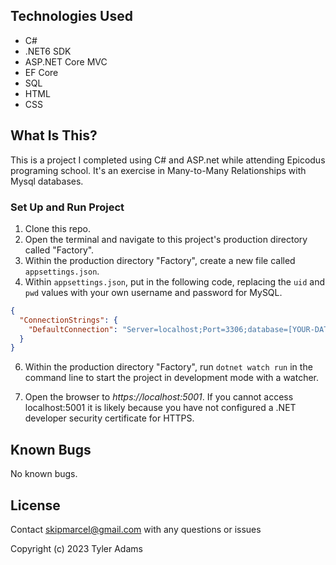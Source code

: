 ## Technologies Used

- C#
- .NET6 SDK
- ASP.NET Core MVC
- EF Core
- SQL
- HTML
- CSS

## What Is This?

This is a project I completed using C# and ASP.net while attending Epicodus programing school. It's an exercise in Many-to-Many Relationships with Mysql databases.

### Set Up and Run Project

1. Clone this repo.
2. Open the terminal and navigate to this project's production directory called "Factory".
3. Within the production directory "Factory", create a new file called `appsettings.json`.
4. Within `appsettings.json`, put in the following code, replacing the `uid` and `pwd` values with your own username and password for MySQL.

```json
{
  "ConnectionStrings": {
    "DefaultConnection": "Server=localhost;Port=3306;database=[YOUR-DATABASE-NAME];uid=[YOUR-USER-NAME];pwd=[YOUR-PASSWOR];"
  }
}
```

6. Within the production directory "Factory", run `dotnet watch run` in the command line to start the project in development mode with a watcher.

7. Open the browser to _https://localhost:5001_. If you cannot access localhost:5001 it is likely because you have not configured a .NET developer security certificate for HTTPS.

## Known Bugs

No known bugs.

## License

Contact skipmarcel@gmail.com with any questions or issues

Copyright (c) 2023 Tyler Adams
